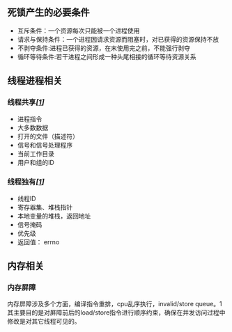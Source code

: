 ## 死锁产生的必要条件
- 互斥条件：一个资源每次只能被一个进程使用
- 请求与保持条件：一个进程因请求资源而阻塞时，对已获得的资源保持不放
- 不剥夺条件:进程已获得的资源，在末使用完之前，不能强行剥夺
- 循环等待条件:若干进程之间形成一种头尾相接的循环等待资源关系
## 线程进程相关
### 线程共享<cite>[[1]]</cite>
- 进程指令
- 大多数数据
- 打开的文件（描述符）
- 信号和信号处理程序
- 当前工作目录
- 用户和组的ID
### 线程独有<cite>[[1]]</cite>
- 线程ID
- 寄存器集、堆栈指针
- 本地变量的堆栈，返回地址
- 信号掩码
- 优先级
- 返回值： errno
## 内存相关
### 内存屏障
内存屏障涉及多个方面，编译指令重排，cpu乱序执行，invalid/store queue。1
其主要目的是对屏障前后的load/store指令进行顺序约束，确保在并发访问过程中修改是对其它线程可见的。


[1]: https://www.cs.cmu.edu/afs/cs/academic/class/15492-f07/www/pthreads.html